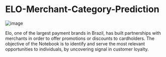 # ELO-Merchant-Category-Prediction

![image](https://github.com/areegtarek/ELO-Merchant-Category-Prediction/assets/46351336/66ebc23d-4fb7-429c-9f29-c01ddde34cc8)

Elo, one of the largest payment brands in Brazil, has built partnerships with merchants in order to offer promotions or discounts to cardholders. The objective of the Notebook is to identify and serve the most relevant opportunities to individuals, by uncovering signal in customer loyalty.

